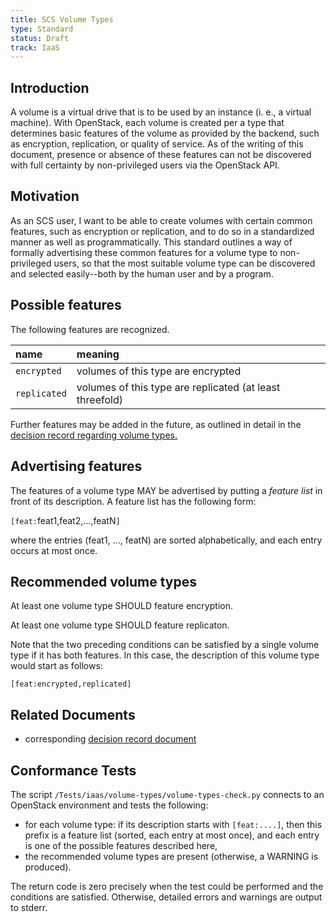 ```yaml
---
title: SCS Volume Types
type: Standard
status: Draft
track: IaaS
---
```



## Introduction

A volume is a virtual drive that is to be used by an instance (i. e., a virtual machine). With OpenStack,
each volume is created per a type that determines basic features of the volume as provided by the backend,
such as encryption, replication, or quality of service. As of the writing of this document, presence or absence of these
features can not be discovered with full certainty by non-privileged users via the OpenStack API.

## Motivation

As an SCS user, I want to be able to create volumes with certain common features, such as encryption or
replication, and to do so in a standardized manner as well as programmatically.
This standard outlines a way of formally advertising these common features for a volume type to
non-privileged users, so that the most suitable volume type can be discovered and selected easily--both by
the human user and by a program.

## Possible features

The following features are recognized.

| name  | meaning  |
| :--    | :--  |
| `encrypted`  | volumes of this type are encrypted  |
| `replicated` | volumes of this type are replicated (at least threefold)  |

Further features may be added in the future, as outlined in detail in the [decision record regarding volume
types.](https://github.com/SovereignCloudStack/standards/blob/main/Standards/scs-0111-v1-volume-type-decisions.md)

## Advertising features

The features of a volume type MAY be advertised by putting a _feature list_ in front of its description.
A feature list has the following form:

`[feat:`feat1,feat2,...,featN`]`

where the entries (feat1, ..., featN) are sorted alphabetically, and each entry occurs at most once.

## Recommended volume types

At least one volume type SHOULD feature encryption.

At least one volume type SHOULD feature replicaton.

Note that the two preceding conditions can be satisfied by a single volume type if it has both features.
In this case, the description of this volume type would start as follows:

`[feat:encrypted,replicated]`

## Related Documents

- corresponding [decision record document](https://github.com/SovereignCloudStack/standards/blob/main/Standards/scs-0111-v1-volume-type-decisions.md)

## Conformance Tests

The script `/Tests/iaas/volume-types/volume-types-check.py` connects to an OpenStack environment and tests
the following:

- for each volume type: if its description starts with `[feat:....]`, then this prefix is a feature list
  (sorted, each entry at most once), and each entry is one of the possible features described here,
- the recommended volume types are present (otherwise, a WARNING is produced).

The return code is zero precisely when the test could be performed and the conditions are satisfied.
Otherwise, detailed errors and warnings are output to stderr.
